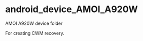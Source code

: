 android_device_AMOI_A920W
========================

AMOI A920W device folder

For creating CWM recovery.
